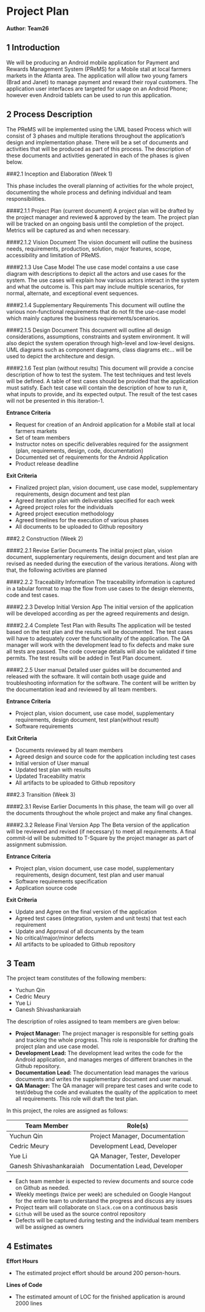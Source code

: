 # Project Plan

**Author**: **Team26**

## 1 Introduction

We will be producing an Android mobile application for Payment and Rewards Management System (PReMS) for a Mobile stall
at local farmers markets in the Atlanta area. The application will allow two young famers (Brad and Janet) to manage
payment and reward their royal customers. The application user interfaces are targeted for usage on an Android Phone; 
however even Android tablets can be used to run this application.

## 2 Process Description

The PReMS will be implemented using the UML based Process which will consist of 3 phases and multiple iterations 
throughout the application’s design and implementation phase. There will be a set of documents and activities that 
will be  produced as part of this process. The description of these documents and activities generated in each of the 
phases is given below.

###2.1 Inception and Elaboration (Week 1)

This phase includes the overall planning of activities for the whole project, documenting the whole process and defining 
individual and team responsibilities.

####2.1.1 Project Plan (current document) 
A project plan will be drafted by the project manager and reviewed & approved by the team. The project plan will be 
tracked on an ongoing basis until the completion of the project. Metrics will be captured as and when necessary.

####2.1.2 Vision Document 
The vision document will outline the business needs, requirements, production, solution, major features, scope,
accessibility and limitation of PReMS.

####2.1.3 Use Case Model
The use case model contains a use case diagram with descriptions to depict all the actors and use cases for the system.
The use cases will explain how various actors interact in the system and what the outcome is. This part may include
multiple scenarios, for normal, alternate, and exceptional event sequences.

####2.1.4 Supplementary Requirements
This document will outline the various non­-functional requirements that do not fit the use-case model which mainly 
captures the business requirements/scenarios.

####2.1.5 Design Document
This document will outline all design considerations, assumptions, constraints and system environment. It will also
depict the system operation through high-level and low-level designs. UML diagrams such as component diagrams, class
diagrams etc... will be used to depict the architecture and design.

####2.1.6 Test plan (without results)
This document will provide a concise description of how to test the system. The test techniques and test levels will be
defined. A table of test cases should be provided that the application must satisfy. Each test case will contain the 
description of how to run it, what inputs to provide, and its expected output. The result of the test cases will not be 
presented in this iteration-1.

**Entrance Criteria**

- Request for creation of an Android application for a Mobile stall at local farmers markets
- Set of team members
- Instructor notes on specific deliverables required for the assignment (plan, requirements, design, code,
documentation)
- Documented set of requirements for the Android Application
- Product release deadline

**Exit Criteria**

- Finalized project plan, vision document, use case model, supplementary requirements, design document and test plan
- Agreed iteration plan with deliverables specified for each week
- Agreed project roles for the individuals
- Agreed project execution methodology
- Agreed timelines for the execution of various phases
- All documents to be uploaded to Github repository

###2.2 Construction (Week 2)

####2.2.1 Revise Earlier Documents
The initial project plan, vision document, supplementary requirements, design document and test plan are revised as
needed during the execution of the various iterations. Along with that, the following activities are planned

####2.2.2 Traceability Information
The traceability information is captured in a tabular format to map the flow from use cases to the design elements, 
code and test cases. 

####2.2.3 Develop Initial Version App
The initial version of the application will be developed according as per the agreed requirements and design.

####2.2.4 Complete Test Plan with Results
The application will be tested based on the test plan and the results will be documented. The test cases will have to 
adequately cover the functionality of the application. The QA manager will work with the development lead to fix 
defects and make sure all tests are passed. The code coverage details will also be validated if time permits. The 
test results will be added in Test Plan document.

####2.2.5 User manual
Detailed user guides will be documented and released with the software. It will contain both usage guide and
troubleshooting information for the software. The content will be written by the documentation lead and reviewed by 
all team members.

**Entrance Criteria**

- Project plan, vision document, use case model, supplementary requirements, design document, test plan(without result)
- Software requirements

**Exit Criteria**

- Documents reviewed by all team members
- Agreed design and source code for the application including test cases
- Initial version of User manual
- Updated test plan with results
- Updated Traceability matrix
- All artifacts to be uploaded to Github repository

###2.3 Transition (Week 3)

####2.3.1 Revise Earlier Documents
In this phase, the team will go over all the documents throughout the whole project and make any final changes.

####2.3.2 Release Final Version App
The Beta version of the application will be reviewed and revised (if necessary) to meet all requirements. A final 
commit-id will be submitted to T­-Square by the project manager as part of assignment submission.

**Entrance Criteria**

- Project plan, vision document, use case model, supplementary requirements, design document, test plan and user manual
- Software requirements specification
- Application source code

**Exit Criteria**

- Update and Agree on the final version of the application
- Agreed test cases (integration, system and unit tests) that test each requirement
- Update and Approval of all documents by the team
- No critical/major/minor defects
- All artifacts to be uploaded to Github repository

## 3 Team

The project team constitutes of the following members:

- Yuchun Qin
- Cedric Meury
- Yue Li
- Ganesh Shivashankaraiah

The description of roles assigned to team members are given below:

- **Project Manager:** The project manager is responsible for setting goals and tracking the whole progress. This role
is responsible for drafting the project plan and use case model.
- **Development Lead:** The development lead writes the code for the Android application, and manages merges of
different branches in the Github repository. 
- **Documentation Lead:** The documentation lead manages the various documents and writes the supplementary document and
user manual.
- **QA Manager:** The QA manager will prepare test cases and write code to test/debug the code and evaluates the quality
of the application to meet all requirements. This role will draft the test plan.

In this project, the roles are assigned as follows:

| Team Member             | Role(s)                        |
| ----------------------- | ------------------------------ |
| Yuchun Qin              | Project Manager, Documentation |
| Cedric Meury            | Development Lead, Developer    |
| Yue Li                  | QA Manager, Tester, Developer  |
| Ganesh Shivashankaraiah | Documentation Lead, Developer  |

- Each team member is expected to review documents and source code on Github as needed. 
- Weekly meetings (twice per week) are scheduled on Google Hangout for the entire team to understand the progress and
discuss any issues
- Project team will collaborate on `Slack.com` on a continuous basis
- `Github` will be used as the source control repository
- Defects will be captured during testing and the individual team members will be assigned as owners

## 4 Estimates

**Effort Hours**

- The estimated project effort should be around 200 person-hours. 

**Lines of Code**

- The estimated amount of LOC for the finished application is around 2000 lines
